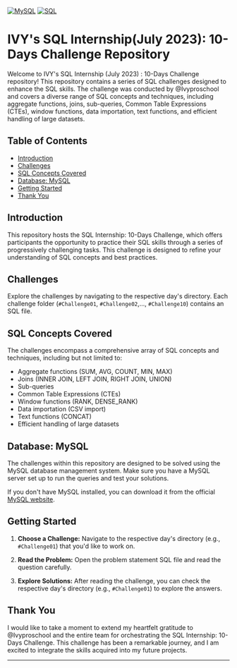 [![MySQL](https://img.shields.io/badge/MySQL-blue?style=for-the-badge&logo=mysql&logoColor=white)](https://www.mysql.com/)  [![SQL](https://img.shields.io/badge/SQL-brightgreen?style=for-the-badge&logo=sql)](https://en.wikipedia.org/wiki/SQL)

# IVY's SQL Internship(July 2023): 10-Days Challenge Repository

Welcome to IVY's SQL Internship (July 2023) : 10-Days Challenge repository! This repository contains a series of SQL challenges designed to enhance the SQL skills. The challenge was conducted by @Ivyproschool and covers a diverse range of SQL concepts and techniques, including aggregate functions, joins, sub-queries, Common Table Expressions (CTEs), window functions, data importation, text functions, and efficient handling of large datasets.

## Table of Contents

- [Introduction](#introduction)
- [Challenges](#challenges)
- [SQL Concepts Covered](#sql-concepts-covered)
- [Database: MySQL](#database-mysql)
- [Getting Started](#getting-started)
- [Thank You](#thank-you)


## Introduction

This repository hosts the SQL Internship: 10-Days Challenge, which offers participants the opportunity to practice their SQL skills through a series of progressively challenging tasks. This challenge is designed to refine your understanding of SQL concepts and best practices.

## Challenges

Explore the challenges by navigating to the respective day's directory. Each challenge folder (`#Challenge01`, `#Challenge02`,..., `#Challenge10`) contains an SQL file.

## SQL Concepts Covered

The challenges encompass a comprehensive array of SQL concepts and techniques, including but not limited to:

- Aggregate functions (SUM, AVG, COUNT, MIN, MAX)
- Joins (INNER JOIN, LEFT JOIN, RIGHT JOIN, UNION)
- Sub-queries
- Common Table Expressions (CTEs)
- Window functions (RANK, DENSE_RANK)
- Data importation (CSV import)
- Text functions (CONCAT)
- Efficient handling of large datasets

## Database: MySQL

The challenges within this repository are designed to be solved using the MySQL database management system. Make sure you have a MySQL server set up to run the queries and test your solutions.

If you don't have MySQL installed, you can download it from the official [MySQL website](https://dev.mysql.com/downloads/).

## Getting Started

1. **Choose a Challenge:** Navigate to the respective day's directory (e.g., `#Challenge01`) that you'd like to work on.

2. **Read the Problem:** Open the problem statement SQL file and read the question carefully.

3. **Explore Solutions:** After reading the challenge, you can check the respective day's directory (e.g., `#Challenge01`) to explore the answers.

## Thank You

I would like to take a moment to extend my heartfelt gratitude to @Ivyproschool and the entire team for orchestrating the SQL Internship: 10-Days Challenge. This challenge has been a remarkable journey, and I am excited to integrate the skills acquired into my future projects.

---
